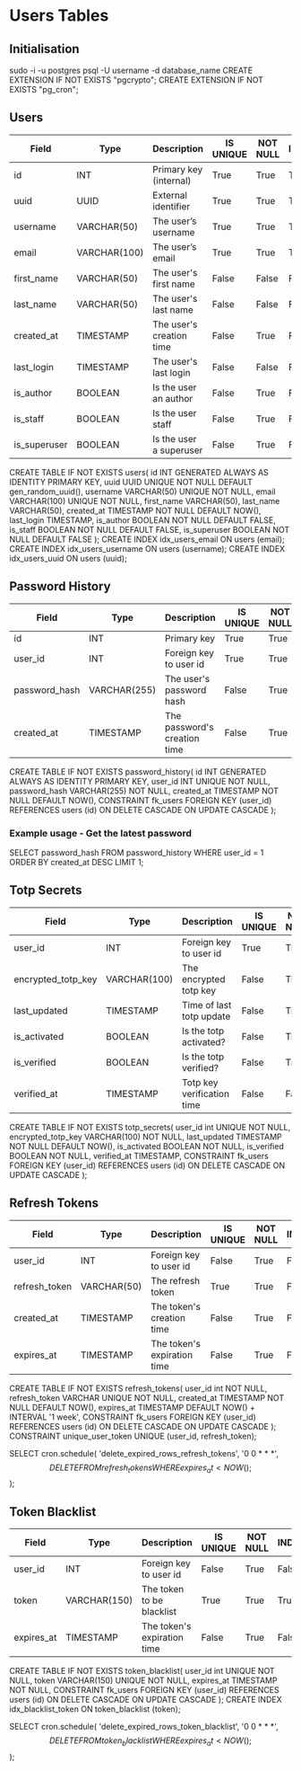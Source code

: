 # Users Tables
## Initialisation
sudo -i -u postgres
psql -U username -d database_name
CREATE EXTENSION IF NOT EXISTS "pgcrypto";
CREATE EXTENSION IF NOT EXISTS "pg_cron";

## Users
| Field              | Type           | Description                 | IS UNIQUE | NOT NULL | INDEX |
|--------------------|----------------|-----------------------------|-----------|----------|-------|
| id                 | INT            | Primary key (internal)      | True      | True     | True  |
| uuid               | UUID           | External identifier         | True      | True     | True  |
| username           | VARCHAR(50)    | The user’s username         | True      | True     | True  |
| email              | VARCHAR(100)   | The user’s email            | True      | True     | True  |
| first_name         | VARCHAR(50)    | The user's first name       | False     | False    | False |
| last_name          | VARCHAR(50)    | The user's last name        | False     | False    | False |
| created_at         | TIMESTAMP      | The user's creation time    | False     | True     | False |
| last_login         | TIMESTAMP      | The user's last login       | False     | False    | False |
| is_author          | BOOLEAN        | Is the user an author       | False     | True     | False |
| is_staff           | BOOLEAN        | Is the user staff           | False     | True     | False |
| is_superuser       | BOOLEAN        | Is the user a superuser     | False     | True     | False |

CREATE TABLE IF NOT EXISTS users(
    id INT GENERATED ALWAYS AS IDENTITY PRIMARY KEY,
    uuid UUID UNIQUE NOT NULL DEFAULT gen_random_uuid(),
    username VARCHAR(50) UNIQUE NOT NULL,
    email VARCHAR(100) UNIQUE NOT NULL,
    first_name VARCHAR(50),
    last_name VARCHAR(50),
    created_at TIMESTAMP NOT NULL DEFAULT NOW(),
    last_login TIMESTAMP,
    is_author BOOLEAN NOT NULL DEFAULT FALSE,
    is_staff BOOLEAN NOT NULL DEFAULT FALSE,
    is_superuser BOOLEAN NOT NULL DEFAULT FALSE
);
CREATE INDEX idx_users_email ON users (email);
CREATE INDEX idx_users_username ON users (username);
CREATE INDEX idx_users_uuid ON users (uuid);

## Password History
| Field              | Type           | Description                 | IS UNIQUE | NOT NULL | INDEX |
|--------------------|----------------|-----------------------------|-----------|----------|-------|
| id                 | INT            | Primary key                 | True      | True     | True  |
| user_id            | INT            | Foreign key to user id      | True      | True     | False |
| password_hash      | VARCHAR(255)   | The user's password hash    | False     | True     | False |
| created_at         | TIMESTAMP      | The password's creation time | False    | True     | False |

CREATE TABLE IF NOT EXISTS password_history(
    id INT GENERATED ALWAYS AS IDENTITY PRIMARY KEY,
    user_id INT UNIQUE NOT NULL,
    password_hash VARCHAR(255) NOT NULL,
    created_at TIMESTAMP NOT NULL DEFAULT NOW(),
    CONSTRAINT fk_users FOREIGN KEY (user_id)
        REFERENCES users (id)
        ON DELETE CASCADE
        ON UPDATE CASCADE
);

### Example usage - Get the latest password
SELECT password_hash
FROM password_history
WHERE user_id = 1
ORDER BY created_at DESC
LIMIT 1;

## Totp Secrets
| Field              | Type           | Description                 | IS UNIQUE | NOT NULL | INDEX |
|--------------------|----------------|-----------------------------|-----------|----------|-------|
| user_id            | INT            | Foreign key to user id      | True      | True     | False |
| encrypted_totp_key | VARCHAR(100)   | The encrypted totp key      | False     | True     | False |
| last_updated       | TIMESTAMP      | Time of last totp update    | False     | True     | False |
| is_activated       | BOOLEAN        | Is the totp activated?      | False     | True     | False |
| is_verified        | BOOLEAN        | Is the totp verified?       | False     | True     | False |
| verified_at        | TIMESTAMP      | Totp key verification time  | False     | False    | False |

CREATE TABLE IF NOT EXISTS totp_secrets(
    user_id int UNIQUE NOT NULL,
    encrypted_totp_key VARCHAR(100) NOT NULL,
    last_updated TIMESTAMP NOT NULL DEFAULT NOW(),
    is_activated BOOLEAN NOT NULL,
    is_verified BOOLEAN NOT NULL,
    verified_at TIMESTAMP,
    CONSTRAINT fk_users FOREIGN KEY (user_id)
        REFERENCES users (id)
        ON DELETE CASCADE
        ON UPDATE CASCADE
);

## Refresh Tokens
| Field              | Type           | Description                 | IS UNIQUE | NOT NULL | INDEX |
|--------------------|----------------|-----------------------------|-----------|----------|-------|
| user_id            | INT            | Foreign key to user id      | False     | True     | False |
| refresh_token      | VARCHAR(50)    | The refresh token           | True      | True     | False |
| created_at         | TIMESTAMP      | The token's creation time   | False     | True     | False |
| expires_at         | TIMESTAMP      | The token's expiration time | False     | True     | False |

CREATE TABLE IF NOT EXISTS refresh_tokens(
    user_id int NOT NULL,
    refresh_token VARCHAR UNIQUE NOT NULL,
    created_at TIMESTAMP NOT NULL DEFAULT NOW(),
    expires_at TIMESTAMP DEFAULT NOW() + INTERVAL '1 week',
    CONSTRAINT fk_users FOREIGN KEY (user_id)
        REFERENCES users (id)
        ON DELETE CASCADE
        ON UPDATE CASCADE
);
CONSTRAINT unique_user_token UNIQUE (user_id, refresh_token);

SELECT cron.schedule(
    'delete_expired_rows_refresh_tokens',
    '0 0 * * *',
    $$ DELETE FROM refresh_tokens WHERE expires_at < NOW(); $$
);

## Token Blacklist
| Field              | Type           | Description                 | IS UNIQUE | NOT NULL | INDEX |
|--------------------|----------------|-----------------------------|-----------|----------|-------|
| user_id            | INT            | Foreign key to user id      | False     | True     | False |
| token              | VARCHAR(150)   | The token to be blacklist   | True      | True     | True  |
| expires_at         | TIMESTAMP      | The token's expiration time | False     | True     | False |

CREATE TABLE IF NOT EXISTS token_blacklist(
    user_id int UNIQUE NOT NULL,
    token VARCHAR(150) UNIQUE NOT NULL,
    expires_at TIMESTAMP NOT NULL,
    CONSTRAINT fk_users FOREIGN KEY (user_id)
        REFERENCES users (id)
        ON DELETE CASCADE
        ON UPDATE CASCADE
);
CREATE INDEX idx_blacklist_token ON token_blacklist (token);

SELECT cron.schedule(
    'delete_expired_rows_token_blacklist',
    '0 0 * * *',
    $$ DELETE FROM token_blacklist WHERE expires_at < NOW(); $$
);
